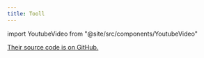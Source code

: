 ```yaml
---
title: Tooll
---
```

import YoutubeVideo from "@site/src/components/YoutubeVideo"

[Their source code is on GitHub.](https://github.com/still-scene/t3)

<YoutubeVideo id="_zvzX0fZ8sc"/>
<YoutubeVideo id="PrxhwOC9hLw"/>
